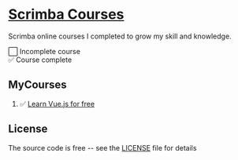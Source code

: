 # [Scrimba Courses][scrimba]

Scrimba online courses I completed to grow my skill and knowledge.

⬜️ Incomplete course  
✅ Course complete

## MyCourses

1. ✅ [Learn Vue.js for free](learn-vuejs-for-free)

## License

The source code is free -- see the [LICENSE](LICENSE) file for details

[scrimba]: https://scrimba.com/
